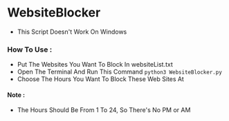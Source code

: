 # WebsiteBlocker

- This Script Doesn't Work On Windows

### How To Use :

- Put The Websites You Want To Block In websiteList.txt 
- Open The Terminal And Run This Command ```python3 WebsiteBlocker.py```
- Choose The Hours You Want To Block These Web Sites At

#### Note :
- The Hours Should Be From 1 To 24, So There's No PM or AM
